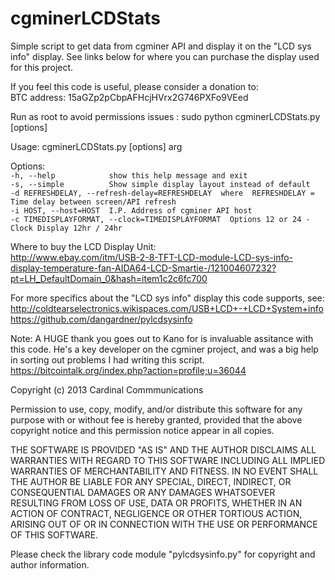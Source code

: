 cgminerLCDStats
===============

Simple script to get data from cgminer API and display it on the "LCD sys info" display. See links below for where you can purchase the display used for this project.

If you feel this code is useful, please consider a donation to:  
  BTC address: 15aGZp2pCbpAFHcjHVrx2G746PXFo9VEed

Run as root to avoid permissions issues : sudo python cgminerLCDStats.py [options]

Usage: cgminerLCDStats.py [options] arg                                                                                                                                                            
                                                                                                                                                                                                   
Options:  
  `-h, --help            show this help message and exit`  
  `-s, --simple          Show simple display layout instead of default`  
  `-d REFRESHDELAY, --refresh-delay=REFRESHDELAY  where  REFRESHDELAY = Time delay between screen/API refresh`                          
  `-i HOST, --host=HOST  I.P. Address of cgminer API host`  
  `-c TIMEDISPLAYFORMAT, --clock=TIMEDISPLAYFORMAT  Options 12 or 24 - Clock Display 12hr / 24hr`  
                        
 Where to buy the LCD Display Unit:  
  http://www.ebay.com/itm/USB-2-8-TFT-LCD-module-LCD-sys-info-display-temperature-fan-AIDA64-LCD-Smartie-/121004607232?pt=LH_DefaultDomain_0&hash=item1c2c6fc700

 For more specifics about the "LCD sys info" display this code supports, see:   
  http://coldtearselectronics.wikispaces.com/USB+LCD+-+LCD+System+info  
  https://github.com/dangardner/pylcdsysinfo

Note: A HUGE thank you goes out to Kano for is invaluable assitance with this code.
      He's a key developer on the cgminer project, and was a big help in sorting out problems I had writing this script.
      https://bitcointalk.org/index.php?action=profile;u=36044

Copyright (c) 2013 Cardinal Commmunications

Permission to use, copy, modify, and/or distribute this software for any 
purpose with or without fee is hereby granted, provided that the above 
copyright notice and this permission notice appear in all copies.

THE SOFTWARE IS PROVIDED "AS IS" AND THE AUTHOR DISCLAIMS ALL WARRANTIES 
WITH REGARD TO THIS SOFTWARE INCLUDING ALL IMPLIED WARRANTIES OF 
MERCHANTABILITY AND FITNESS. IN NO EVENT SHALL THE AUTHOR BE LIABLE FOR ANY 
SPECIAL, DIRECT, INDIRECT, OR CONSEQUENTIAL DAMAGES OR ANY DAMAGES 
WHATSOEVER RESULTING FROM LOSS OF USE, DATA OR PROFITS, WHETHER IN AN 
ACTION OF CONTRACT, NEGLIGENCE OR OTHER TORTIOUS ACTION, ARISING OUT OF OR 
IN CONNECTION WITH THE USE OR PERFORMANCE OF THIS SOFTWARE.

Please check the library code module "pylcdsysinfo.py" for copyright and author information.
